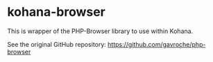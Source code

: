 kohana-browser
==============

This is wrapper of the PHP-Browser library to use within Kohana.

See the original GitHub repository: https://github.com/gavroche/php-browser

